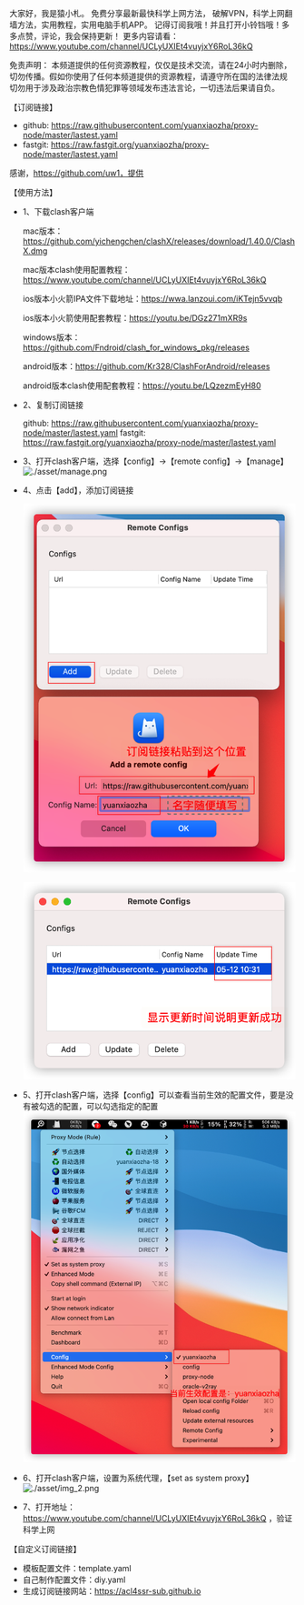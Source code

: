 大家好，我是猿小札。 免费分享最新最快科学上网方法， 破解VPN，科学上网翻墙方法，实用教程，实用电脑手机APP。 记得订阅我哦！并且打开小铃铛哦！多多点赞，评论，我会保持更新！ 
更多内容请看：https://www.youtube.com/channel/UCLyUXIEt4vuyjxY6RoL36kQ  


免责声明： 本频道提供的任何资源教程，仅仅是技术交流，请在24小时内删除，切勿传播。假如你使用了任何本频道提供的资源教程，请遵守所在国的法律法规 切勿用于涉及政治宗教色情犯罪等领域发布违法言论，一切违法后果请自负。

【订阅链接】
- github: https://raw.githubusercontent.com/yuanxiaozha/proxy-node/master/lastest.yaml
- fastgit: https://raw.fastgit.org/yuanxiaozha/proxy-node/master/lastest.yaml

感谢，https://github.com/uw1，提供


【使用方法】

- 1、下载clash客户端

    mac版本：https://github.com/yichengchen/clashX/releases/download/1.40.0/ClashX.dmg

    mac版本clash使用配置教程：https://www.youtube.com/channel/UCLyUXIEt4vuyjxY6RoL36kQ

    ios版本小火箭IPA文件下载地址：https://wwa.lanzoui.com/iKTejn5vvqb
  
    ios版本小火箭使用配套教程：https://youtu.be/DGz271mXR9s
  
    windows版本：https://github.com/Fndroid/clash_for_windows_pkg/releases

    android版本：https://github.com/Kr328/ClashForAndroid/releases
  
    android版本clash使用配套教程：https://youtu.be/LQzezmEyH80


- 2、复制订阅链接

    github: https://raw.githubusercontent.com/yuanxiaozha/proxy-node/master/lastest.yaml
    fastgit: https://raw.fastgit.org/yuanxiaozha/proxy-node/master/lastest.yaml

- 3、打开clash客户端，选择【config】->【remote config】->【manage】
    ![./asset/manage.png](/Users/why/IdeaProjects/source/proxy-node/asset/manage.png)
  
- 4、点击【add】，添加订阅链接
  
  ![添加订阅链接](./asset/add.png)
  
  ![订阅链接添加成功](./asset/upadte.png)
  
- 5、打开clash客户端，选择【config】可以查看当前生效的配置文件，要是没有被勾选的配置，可以勾选指定的配置
    ![查看当前生效配置](./asset/cat-use.png)
  
- 6、打开clash客户端，设置为系统代理，【set as system proxy】
    ![./asset/img_2.png](asset/img_2.png)
  
- 7、打开地址：https://www.youtube.com/channel/UCLyUXIEt4vuyjxY6RoL36kQ ，验证科学上网

【自定义订阅链接】

- 模板配置文件：template.yaml
- 自己制作配置文件：diy.yaml
- 生成订阅链接网站：https://acl4ssr-sub.github.io

